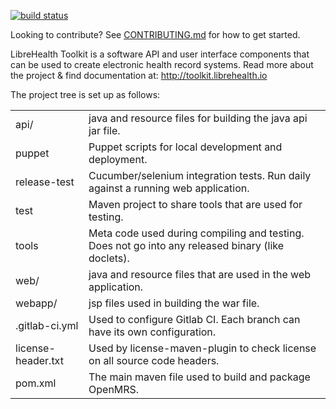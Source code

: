 [![build status](https://gitlab.com/librehealth/lh-toolkit/badges/master/build.svg)](https://gitlab.com/librehealth/lh-toolkit/commits/master)

Looking to contribute? See [CONTRIBUTING.md](CONTRIBUTING.md) for how to get started.

LibreHealth Toolkit is a software API and user interface components that can be used to create electronic health record systems.
Read more about the project & find documentation at: http://toolkit.librehealth.io

The project tree is set up as follows:

<table>
    <tr>
        <td>api/</td>
        <td>java and resource files for building the java api jar file.</td>
    </tr>
    <tr>
        <td>puppet</td>
        <td>Puppet scripts for local development and deployment.</td>
    </tr>
	<tr>
        <td>release-test</td>
        <td>Cucumber/selenium integration tests. Run daily against a running web application.</td>
    </tr>
    <tr>
        <td>test</td>
        <td>Maven project to share tools that are used for testing.</td>
    </tr>
    <tr>
        <td>tools</td>
        <td>Meta code used during compiling and testing. Does not go into any released binary (like doclets).</td>
    </tr>
    <tr>
        <td>web/</td>
        <td>java and resource files that are used in the web application.</td>
    </tr>
    <tr>
        <td>webapp/</td>
        <td>jsp files used in building the war file.</td>
    </tr>
    <tr>
        <td>.gitlab-ci.yml</td>
        <td>Used to configure Gitlab CI. Each branch can have its own configuration.</td>
    </tr>
    <tr>
        <td>license-header.txt</td>
        <td>Used by license-maven-plugin to check license on all source code headers.</td>
    </tr>
    <tr>
        <td>pom.xml</td>
        <td>The main maven file used to build and package OpenMRS.</td>
    </tr>
</table>

